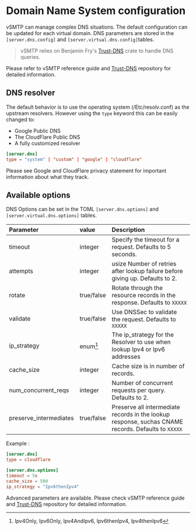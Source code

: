 # Domain Name System configuration

vSMTP can manage complex DNS situations. The default configuration can be updated for each virtual domain. DNS parameters are stored in the `[server.dns.config]` and `[server.virtual.dns.config]`tables.

> vSMTP relies on Benjamin Fry's [Trust-DNS] crate to handle DNS queries. 

Please refer to vSMTP reference guide and [Trust-DNS] repository for detailed information.

[Trust-DNS]: (https://github.com/bluejekyll)

## DNS resolver

The default behavior is to use the operating system (/Etc/resolv.conf) as the upstream resolvers. However using the `type` keyword this can be easily changed to:

- Google Public DNS
- The CloudFlare Public DNS
- A fully customized resolver

```toml
[server.dns]
type = "system" | "custom" | "google" | "cloudflare"
```

Please see Google and CloudFlare privacy statement for important information about what they track.

## Available options

DNS Options can be set in the TOML `[server.dns.options]` and `[server.virtual.dns.options]` tables.


| Parameter | value | Description |
| :--- | :--- | :--- |
| timeout | integer | Specify the timeout for a request. Defaults to 5 seconds.
| attempts | integer | usize Number of retries after lookup failure before giving up. Defaults to 2.
| rotate | true/false | Rotate through the resource records in the response. Defaults to `XXXXX`
| validate | true/false | Use DNSSec to validate the request. Defaults to `XXXXX`
| ip_strategy | enum[^ip] | The ip_strategy for the Resolver to use when lookup Ipv4 or Ipv6 addresses
| cache_size | integer | Cache size is in number of records.
| num_concurrent_reqs | integer | Number of concurrent requests per query. Defaults to 2.
| preserve_intermediates | true/false | Preserve all intermediate records in the lookup response, suchas CNAME records. Defaults to `XXXXX`

[^ip]: Ipv4Only, Ipv6Only, Ipv4AndIpv6, Ipv6thenIpv4, Ipv4thenIpv6

Example :

```toml
[server.dns]
type = cloudflare

[server.dns.options]
timeout = 5s
cache_size = 500
ip_strategy = "Ipv6thenIpv4"
```

Advanced parameters are available. Please check vSMTP reference guide and [Trust-DNS] repository for detailed 
information.

[Trust-DNS]: (https://github.com/bluejekyll)

